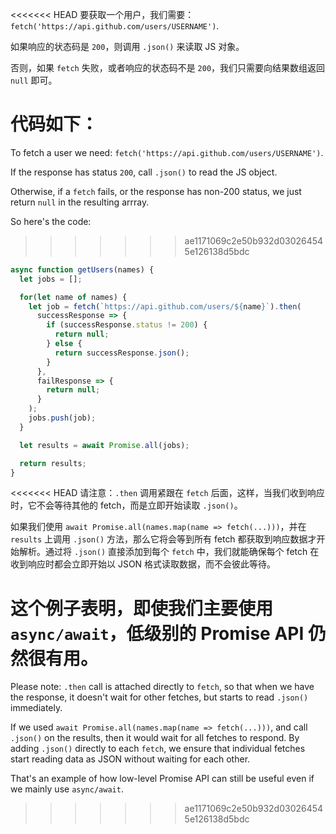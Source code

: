 
<<<<<<< HEAD
要获取一个用户，我们需要：`fetch('https://api.github.com/users/USERNAME')`.

如果响应的状态码是 `200`，则调用 `.json()` 来读取 JS 对象。

否则，如果 `fetch` 失败，或者响应的状态码不是 `200`，我们只需要向结果数组返回 `null` 即可。

代码如下：
=======
To fetch a user we need: `fetch('https://api.github.com/users/USERNAME')`.

If the response has status `200`, call `.json()` to read the JS object.

Otherwise, if a `fetch` fails, or the response has non-200 status, we just return `null` in the resulting arrray.

So here's the code:
>>>>>>> ae1171069c2e50b932d030264545e126138d5bdc

```js demo
async function getUsers(names) {
  let jobs = [];

  for(let name of names) {
    let job = fetch(`https://api.github.com/users/${name}`).then(
      successResponse => {
        if (successResponse.status != 200) {
          return null;
        } else {
          return successResponse.json();
        }
      },
      failResponse => {
        return null;
      }
    );
    jobs.push(job);
  }

  let results = await Promise.all(jobs);

  return results;
}
```

<<<<<<< HEAD
请注意：`.then` 调用紧跟在 `fetch` 后面，这样，当我们收到响应时，它不会等待其他的 fetch，而是立即开始读取 `.json()`。

如果我们使用 `await Promise.all(names.map(name => fetch(...)))`，并在 `results` 上调用 `.json()` 方法，那么它将会等到所有 fetch 都获取到响应数据才开始解析。通过将 `.json()` 直接添加到每个 `fetch` 中，我们就能确保每个 fetch 在收到响应时都会立即开始以 JSON 格式读取数据，而不会彼此等待。

这个例子表明，即使我们主要使用 `async/await`，低级别的 Promise API 仍然很有用。
=======
Please note: `.then` call is attached directly to `fetch`, so that when we have the response, it doesn't wait for other fetches, but starts to read `.json()` immediately.

If we used `await Promise.all(names.map(name => fetch(...)))`, and call `.json()` on the results, then it would wait for all fetches to respond. By adding `.json()` directly to each `fetch`, we ensure that individual fetches start reading data as JSON without waiting for each other.

That's an example of how low-level Promise API can still be useful even if we mainly use `async/await`.
>>>>>>> ae1171069c2e50b932d030264545e126138d5bdc
